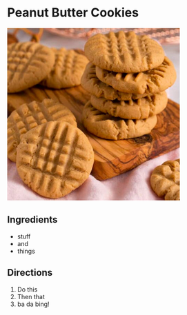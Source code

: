 # Peanut Butter Cookies

<drag picture in here>

![peanutbutter-cookies.jpg](../images/peanutbutter-cookies.jpg)

## Ingredients

* stuff
* and
* things

## Directions

1. Do this
2. Then that
3. ba da bing!
